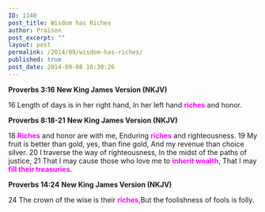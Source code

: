 ```yaml
---
ID: 1140
post_title: Wisdom has Riches
author: Praison
post_excerpt: ""
layout: post
permalink: /2014/09/wisdom-has-riches/
published: true
post_date: 2014-09-08 16:30:26
---
```

<strong>Proverbs 3:16</strong>
<strong> New King James Version (NKJV)</strong>

16 Length of days is in her right hand,
In her left hand <span style="color: #ff00ff;"><strong>riches</strong> </span>and honor.

<strong>Proverbs 8:18-21</strong>
<strong>New King James Version (NKJV)</strong>

18 <span style="color: #ff00ff;"><strong>Riches</strong></span> and honor are with me,
Enduring <span style="color: #ff00ff;"><strong>riches</strong> </span>and righteousness.
19 My fruit is better than gold, yes, than fine gold,
And my revenue than choice silver.
20 I traverse the way of righteousness,
In the midst of the paths of justice,
21 That I may cause those who love me to <span style="color: #ff00ff;"><strong>inherit wealth</strong></span>,
That I may <span style="color: #ff00ff;"><strong>fill their treasuries</strong></span>.

<strong>Proverbs 14:24</strong>
<strong> New King James Version (NKJV)</strong>

24 The crown of the wise is their <span style="color: #ff00ff;"><strong>riches</strong></span>,But the foolishness of fools is folly.